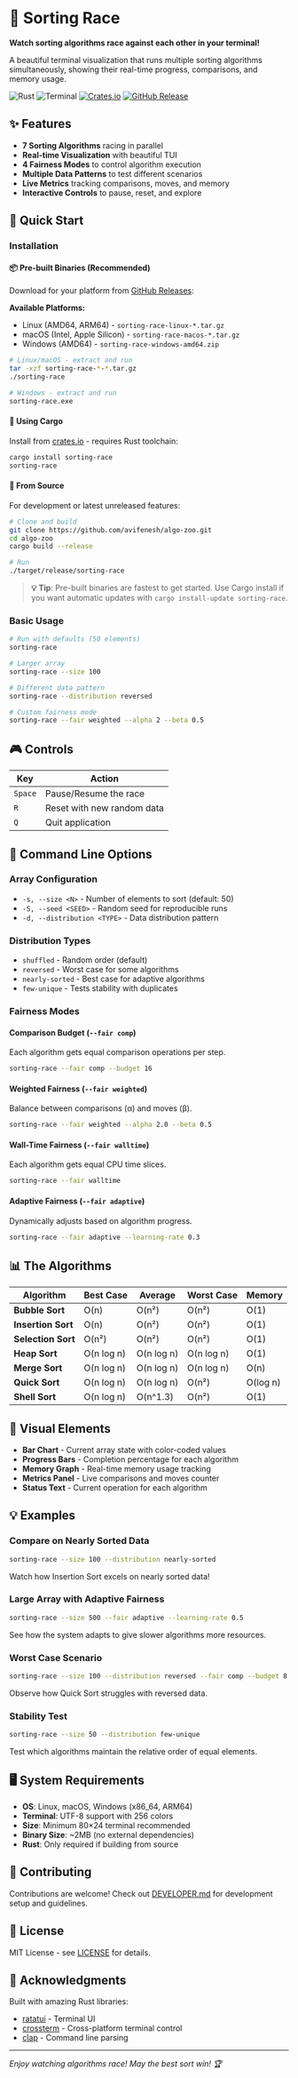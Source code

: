 # 🏁 Sorting Race

**Watch sorting algorithms race against each other in your terminal!**

A beautiful terminal visualization that runs multiple sorting algorithms simultaneously, showing their real-time progress, comparisons, and memory usage.

![Rust](https://img.shields.io/badge/rust-%23000000.svg?style=for-the-badge&logo=rust&logoColor=white)
![Terminal](https://img.shields.io/badge/Terminal-4EAA25?style=for-the-badge&logo=GNU%20Bash&logoColor=white)
[![Crates.io](https://img.shields.io/crates/v/sorting-race.svg)](https://crates.io/crates/sorting-race)
[![GitHub Release](https://img.shields.io/github/v/release/avifenesh/algo-zoo)](https://github.com/avifenesh/algo-zoo/releases)

## ✨ Features

- **7 Sorting Algorithms** racing in parallel
- **Real-time Visualization** with beautiful TUI
- **4 Fairness Modes** to control algorithm execution
- **Multiple Data Patterns** to test different scenarios
- **Live Metrics** tracking comparisons, moves, and memory
- **Interactive Controls** to pause, reset, and explore

## 🚀 Quick Start

### Installation

#### 📦 Pre-built Binaries (Recommended)
Download for your platform from [GitHub Releases](https://github.com/avifenesh/algo-zoo/releases):

**Available Platforms:**
- Linux (AMD64, ARM64) - `sorting-race-linux-*.tar.gz`
- macOS (Intel, Apple Silicon) - `sorting-race-macos-*.tar.gz`  
- Windows (AMD64) - `sorting-race-windows-amd64.zip`

```bash
# Linux/macOS - extract and run
tar -xzf sorting-race-*-*.tar.gz
./sorting-race

# Windows - extract and run  
sorting-race.exe
```

#### 🦀 Using Cargo
Install from [crates.io](https://crates.io/crates/sorting-race) - requires Rust toolchain:
```bash
cargo install sorting-race
sorting-race
```

#### 🔧 From Source
For development or latest unreleased features:
```bash
# Clone and build
git clone https://github.com/avifenesh/algo-zoo.git
cd algo-zoo
cargo build --release

# Run
./target/release/sorting-race
```

> **💡 Tip**: Pre-built binaries are fastest to get started. Use Cargo install if you want automatic updates with `cargo install-update sorting-race`.

### Basic Usage

```bash
# Run with defaults (50 elements)
sorting-race

# Larger array
sorting-race --size 100

# Different data pattern
sorting-race --distribution reversed

# Custom fairness mode
sorting-race --fair weighted --alpha 2 --beta 0.5
```

## 🎮 Controls

| Key | Action |
|-----|--------|
| `Space` | Pause/Resume the race |
| `R` | Reset with new random data |
| `Q` | Quit application |

## 🎯 Command Line Options

### Array Configuration
- `-s, --size <N>` - Number of elements to sort (default: 50)
- `-S, --seed <SEED>` - Random seed for reproducible runs
- `-d, --distribution <TYPE>` - Data distribution pattern

### Distribution Types
- `shuffled` - Random order (default)
- `reversed` - Worst case for some algorithms
- `nearly-sorted` - Best case for adaptive algorithms  
- `few-unique` - Tests stability with duplicates

### Fairness Modes

#### Comparison Budget (`--fair comp`)
Each algorithm gets equal comparison operations per step.
```bash
sorting-race --fair comp --budget 16
```

#### Weighted Fairness (`--fair weighted`)
Balance between comparisons (α) and moves (β).
```bash
sorting-race --fair weighted --alpha 2.0 --beta 0.5
```

#### Wall-Time Fairness (`--fair walltime`)
Each algorithm gets equal CPU time slices.
```bash
sorting-race --fair walltime
```

#### Adaptive Fairness (`--fair adaptive`)
Dynamically adjusts based on algorithm progress.
```bash
sorting-race --fair adaptive --learning-rate 0.3
```

## 📊 The Algorithms

| Algorithm | Best Case | Average | Worst Case | Memory |
|-----------|-----------|---------|------------|---------|
| **Bubble Sort** | O(n) | O(n²) | O(n²) | O(1) |
| **Insertion Sort** | O(n) | O(n²) | O(n²) | O(1) |
| **Selection Sort** | O(n²) | O(n²) | O(n²) | O(1) |
| **Heap Sort** | O(n log n) | O(n log n) | O(n log n) | O(1) |
| **Merge Sort** | O(n log n) | O(n log n) | O(n log n) | O(n) |
| **Quick Sort** | O(n log n) | O(n log n) | O(n²) | O(log n) |
| **Shell Sort** | O(n log n) | O(n^1.3) | O(n²) | O(1) |

## 🎨 Visual Elements

- **Bar Chart** - Current array state with color-coded values
- **Progress Bars** - Completion percentage for each algorithm
- **Memory Graph** - Real-time memory usage tracking
- **Metrics Panel** - Live comparisons and moves counter
- **Status Text** - Current operation for each algorithm

## 💡 Examples

### Compare on Nearly Sorted Data
```bash
sorting-race --size 100 --distribution nearly-sorted
```
Watch how Insertion Sort excels on nearly sorted data!

### Large Array with Adaptive Fairness
```bash
sorting-race --size 500 --fair adaptive --learning-rate 0.5
```
See how the system adapts to give slower algorithms more resources.

### Worst Case Scenario
```bash
sorting-race --size 100 --distribution reversed --fair comp --budget 8
```
Observe how Quick Sort struggles with reversed data.

### Stability Test
```bash
sorting-race --size 50 --distribution few-unique
```
Test which algorithms maintain the relative order of equal elements.

## 🖥️ System Requirements

- **OS**: Linux, macOS, Windows (x86_64, ARM64)
- **Terminal**: UTF-8 support with 256 colors  
- **Size**: Minimum 80×24 terminal recommended
- **Binary Size**: ~2MB (no external dependencies)
- **Rust**: Only required if building from source

## 🤝 Contributing

Contributions are welcome! Check out [DEVELOPER.md](DEVELOPER.md) for development setup and guidelines.

## 📄 License

MIT License - see [LICENSE](LICENSE) for details.

## 🙏 Acknowledgments

Built with amazing Rust libraries:
- [ratatui](https://github.com/ratatui-org/ratatui) - Terminal UI
- [crossterm](https://github.com/crossterm-rs/crossterm) - Cross-platform terminal control
- [clap](https://github.com/clap-rs/clap) - Command line parsing

---

*Enjoy watching algorithms race! May the best sort win! 🏆*